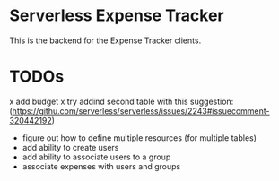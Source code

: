 # Serverless Expense Tracker

This is the backend for the Expense Tracker clients.

# TODOs
x add budget
  x try addind second table with this suggestion:(https://githu.com/serverless/serverless/issues/2243#issuecomment-320442192)
- figure out how to define multiple resources (for multiple tables)
- add ability to create users
- add ability to associate users to a group
- associate expenses with users and groups
